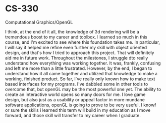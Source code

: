 # CS-330
Computational Graphics/OpenGL

I think, at the end of it all, the knowledge of 3d rendering will be a tremendous boost to my career and toolbox. I learned so much in this course, and I'm excited to see where this foundation takes me. In particular, I will say it helped me refine even further my skill with object oriented design, and that's how I tried to approach this project. That will definitely aid me in future work. Throughout the milestones, I struggle dto really understand how everything was working together. It was, frankly, confusing and left me more than a little frustrated. However, by the end, I began to understand how it all came together and utilized that knowledge to make a working, finished product. So far, I've really only known how to make text based interfaces for my programs. I've dabbled some in other tools to overcome that, but openGL may be the most powerful one yet. The ability to create an interactive world opens so many doors for me. I love game design, but also just as a usability or appeal factor in more mundane software applications, openGL is going to prove to be very useful. I knowf or sure the skills i learned this term will build in my education as I move forward, and those skill will transfer to my career when I graduate.
